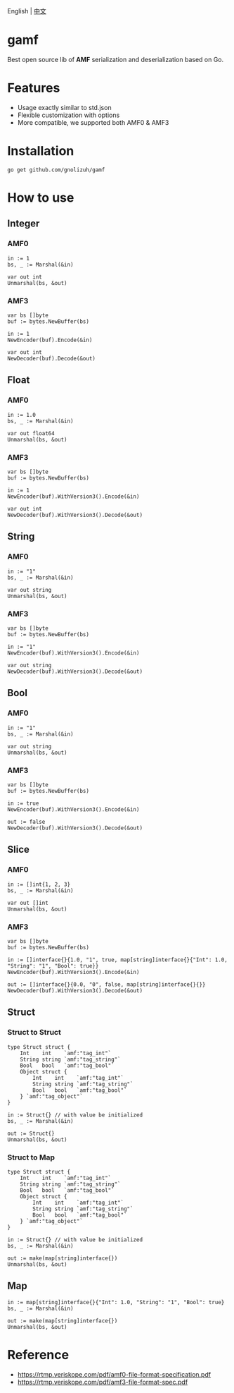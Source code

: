English | [中文](README.zh_CN.md)

# gamf

Best open source lib of **AMF** serialization and deserialization based on Go.

# Features

- Usage exactly similar to std.json
- Flexible customization with options
- More compatible, we supported both AMF0 & AMF3

# Installation

```
go get github.com/gnolizuh/gamf
```

# How to use

## Integer

### AMF0

```
in := 1
bs, _ := Marshal(&in)

var out int
Unmarshal(bs, &out)
```

### AMF3

```
var bs []byte
buf := bytes.NewBuffer(bs)

in := 1
NewEncoder(buf).Encode(&in)

var out int
NewDecoder(buf).Decode(&out)
```

## Float

### AMF0

```
in := 1.0
bs, _ := Marshal(&in)

var out float64
Unmarshal(bs, &out)
```

### AMF3

```
var bs []byte
buf := bytes.NewBuffer(bs)

in := 1
NewEncoder(buf).WithVersion3().Encode(&in)

var out int
NewDecoder(buf).WithVersion3().Decode(&out)
```

## String

### AMF0

```
in := "1"
bs, _ := Marshal(&in)

var out string
Unmarshal(bs, &out)
```

### AMF3

```
var bs []byte
buf := bytes.NewBuffer(bs)

in := "1"
NewEncoder(buf).WithVersion3().Encode(&in)

var out string
NewDecoder(buf).WithVersion3().Decode(&out)
```

## Bool

### AMF0

```
in := "1"
bs, _ := Marshal(&in)

var out string
Unmarshal(bs, &out)
```

### AMF3

```
var bs []byte
buf := bytes.NewBuffer(bs)

in := true
NewEncoder(buf).WithVersion3().Encode(&in)

out := false
NewDecoder(buf).WithVersion3().Decode(&out)
```

## Slice

### AMF0

```
in := []int{1, 2, 3}
bs, _ := Marshal(&in)

var out []int
Unmarshal(bs, &out)
```

### AMF3

```
var bs []byte
buf := bytes.NewBuffer(bs)

in := []interface{}{1.0, "1", true, map[string]interface{}{"Int": 1.0, "String": "1", "Bool": true}}
NewEncoder(buf).WithVersion3().Encode(&in)

out := []interface{}{0.0, "0", false, map[string]interface{}{}}
NewDecoder(buf).WithVersion3().Decode(&out)
```

## Struct

### Struct to Struct

```
type Struct struct {
    Int    int    `amf:"tag_int"`
    String string `amf:"tag_string"`
    Bool   bool   `amf:"tag_bool"`
    Object struct {
        Int    int    `amf:"tag_int"`
        String string `amf:"tag_string"`
        Bool   bool   `amf:"tag_bool"`
    } `amf:"tag_object"`
}

in := Struct{} // with value be initialized
bs, _ := Marshal(&in)

out := Struct{}
Unmarshal(bs, &out)
```

### Struct to Map

```
type Struct struct {
    Int    int    `amf:"tag_int"`
    String string `amf:"tag_string"`
    Bool   bool   `amf:"tag_bool"`
    Object struct {
        Int    int    `amf:"tag_int"`
        String string `amf:"tag_string"`
        Bool   bool   `amf:"tag_bool"`
    } `amf:"tag_object"`
}

in := Struct{} // with value be initialized
bs, _ := Marshal(&in)

out := make(map[string]interface{})
Unmarshal(bs, &out)
```

## Map

```
in := map[string]interface{}{"Int": 1.0, "String": "1", "Bool": true}
bs, _ := Marshal(&in)

out := make(map[string]interface{})
Unmarshal(bs, &out)
```

# Reference

- https://rtmp.veriskope.com/pdf/amf0-file-format-specification.pdf
- https://rtmp.veriskope.com/pdf/amf3-file-format-spec.pdf